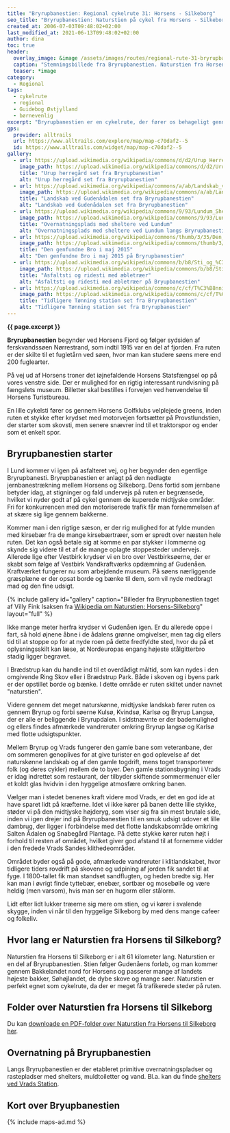 ```yaml
---
title: "Bryrupbanestien: Regional cykelrute 31: Horsens - Silkeborg"
seo_title: "Bryrupbanestien: Naturstien på cykel fra Horsens - Silkeborg"
created_at: 2006-07-03T09:48:02+02:00
last_modified_at: 2021-06-13T09:48:02+02:00
author: dina
toc: true
header:
  overlay_image: &image /assets/images/routes/regional-rute-31-bryrupbanestien.jpg
  caption: "Stemningsbillede fra Bryrupbanestien. Naturstien fra Horsens til Silkeborg"
  teaser: *image
category:
  - Regional
tags:
  - cykelrute
  - regional
  - Guidebog Østjylland
  - børnevenlig
excerpt: "Bryrupbanestien er en cykelrute, der fører os behageligt gennem det midtjyske landskab. Ruten kaldes også Naturstien fra Horsens til Silkeborg. Ruten følger en nedlagt jernbane og er anlagt for cyklister og vandrere. Derfor møder man et minimalt antal bilister og kan nyde de stille omgivelser i fred og ro fra de større vejes larm."
gps:
  provider: alltrails
  url: https://www.alltrails.com/explore/map/map-c70daf2--5
  id: https://www.alltrails.com/widget/map/map-c70daf2--5
gallery:
  - url: https://upload.wikimedia.org/wikipedia/commons/d/d2/Urup_Herreg%C3%A5rd.jpg
    image_path: https://upload.wikimedia.org/wikipedia/commons/d/d2/Urup_Herreg%C3%A5rd.jpg
    title: "Urup herregård set fra Bryrupbanestien"
    alt: "Urup herregård set fra Bryrupbanestien"
  - url: https://upload.wikimedia.org/wikipedia/commons/a/ab/Landskab_ved_Guden%C3%A5sdalen.jpg
    image_path: https://upload.wikimedia.org/wikipedia/commons/a/ab/Landskab_ved_Guden%C3%A5sdalen.jpg
    title: "Landskab ved Gudenådalen set fra Bryrupbanestien"
    alt: "Landskab ved Gudenådalen set fra Bryrupbanestien"
  - url: https://upload.wikimedia.org/wikipedia/commons/9/93/Lundum_Shelterplads.jpg
    image_path: https://upload.wikimedia.org/wikipedia/commons/9/93/Lundum_Shelterplads.jpg
    title: "Overnatningsplads med sheltere ved Lundum"
    alt: "Overnatningsplads med sheltere ved Lundum langs Bryrupbanestien"
  - url: https://upload.wikimedia.org/wikipedia/commons/thumb/3/35/Den_genfundne_jernbanebro_3.jpg/1280px-Den_genfundne_jernbanebro_3.jpg
    image_path: https://upload.wikimedia.org/wikipedia/commons/thumb/3/35/Den_genfundne_jernbanebro_3.jpg/1280px-Den_genfundne_jernbanebro_3.jpg
    title: "Den genfundne Bro i maj 2015"
    alt: "Den genfundne Bro i maj 2015 på Bryrupbanestien"
  - url: https://upload.wikimedia.org/wikipedia/commons/b/b8/Sti_og_%C3%A6bler.jpg
    image_path: https://upload.wikimedia.org/wikipedia/commons/b/b8/Sti_og_%C3%A6bler.jpg
    title: "Asfaltsti og ridesti med æbletræer"
    alt: "Asfaltsti og ridesti med æbletræer på Bryupbanestien"
  - url: https://upload.wikimedia.org/wikipedia/commons/c/cf/T%C3%B8nning_station.jpg
    image_path: https://upload.wikimedia.org/wikipedia/commons/c/cf/T%C3%B8nning_station.jpg
    title: "Tidligere Tønning station set fra Bryrupbanestien"
    alt: "Tidligere Tønning station set fra Bryrupbanestien"
---
```


**{{ page.excerpt }}**

**Bryrupbanestien** begynder ved Horsens Fjord og følger sydsiden af ferskvandssøen Nørrestrand, som indtil 1915 var en del af fjorden. Fra ruten er der skilte til et fugletårn ved søen, hvor man kan studere søens mere end 200 fuglearter.

På vej ud af Horsens troner det iøjnefaldende Horsens Statsfængsel op på vores venstre side. Der er mulighed for en rigtig interessant rundvisning på fængslets museum. Billetter skal bestilles i forvejen ved henvendelse til Horsens Turistbureau.

En lille cykelsti fører os gennem Horsens Golfklubs velplejede greens, inden ruten et stykke efter krydset med motorvejen fortsætter på Provstlundstien, der starter som skovsti, men senere snævrer ind til et traktorspor og ender som et enkelt spor.

## Bryrupbanestien starter

I Lund kommer vi igen på asfalteret vej, og her begynder den egentlige Bryrupbanesti. Bryrupbanestien er anlagt på den nedlagte jernbanestrækning mellem Horsens og Silkeborg. Dens fortid som jernbane betyder idag, at stigninger og fald undervejs på ruten er begrænsede, hvilket vi nyder godt af på cykel gennem de kuperede midtjyske områder. Fri for konkurrencen med den motoriserede trafik får man fornemmelsen af at skære sig lige gennem bakkerne.

Kommer man i den rigtige sæson, er der rig mulighed for at fylde munden med kirsebær fra de mange kirsebærtræer, som er spredt over næsten hele ruten. Det kan også betale sig at komme en par stykker i lommerne og skynde sig videre til et af de mange oplagte stoppesteder undervejs. Allerede lige efter Vestbirk krydser vi en bro over Vestbirksøerne, der er skabt som følge af Vestbirk Vandkraftværks opdæmning af Gudenåen. Kraftværket fungerer nu som arbejdende museum. På søens nærliggende græsplæne er der opsat borde og bænke til dem, som vil nyde medbragt mad og den fine udsigt.

{% include gallery id="gallery" caption="Billeder fra Bryrupbanestien taget af Villy Fink Isaksen fra [Wikipedia om Naturstien: Horsens-Silkeborg](https://da.wikipedia.org/wiki/Naturstien_Horsens-Silkeborg)" layout="full" %}

Ikke mange meter herfra krydser vi Gudenåen igen. Er du allerede oppe i fart, så hold øjnene åbne i de ådalens grønne omgivelser, men tag dig ellers tid til at stoppe op for at nyde roen på dette fredfyldte sted, hvor du på et oplysningsskilt kan læse, at Nordeuropas engang højeste stålgitterbro stadig ligger begravet.

I Brædstrup kan du handle ind til et overdådigt måltid, som kan nydes i den omgivende Ring Skov eller i Brædstrup Park. Både i skoven og i byens park er der opstillet borde og bænke. I dette område er ruten skiltet under navnet "naturstien".

Videre gennem det meget naturskønne, midtjyske landskab fører ruten os gennem Bryrup og forbi søerne Kulsø, Kvindsø, Karlsø og Bryrup Langsø, der er alle er beliggende i Bryrupdalen. I sidstnævnte er der bademulighed og ellers findes afmærkede vandreruter omkring Bryrup langsø og Karlsø med flotte udsigtspunkter.

Mellem Bryrup og Vrads fungerer den gamle bane som veteranbane, der om sommeren genoplives for at give turister en god oplevelse af det naturskønne landskab og af den gamle togdrift, mens toget transporterer folk (og deres cykler) mellem de to byer. Den gamle stationsbygning i Vrads er idag indrettet som restaurant, der tilbyder skiftende sommermenuer eller et koldt glas hvidvin i den hyggelige atmosfære omkring banen.

Vælger man i stedet benenes kraft videre mod Vrads, er det en god ide at have sparet lidt på kræfterne. Idet vi ikke kører på banen dette lille stykke, støder vi på den midtjyske højderyg, som viser sig fra sin mest brutale side, inden vi igen drejer ind på Bryrupbanestien til en smuk udsigt udover et lille dambrug, der ligger i forbindelse med det flotte landskabsområde omkring Salten Ådalen og Snabegård Plantage. På dette stykke kører ruten højt i forhold til resten af området, hvilket giver god afstand til at fornemme vidder i den fredede Vrads Sandes klithedeområder.

Området byder også på gode, afmærkede vandreruter i klitlandskabet, hvor tidligere tiders rovdrift på skovene og udpining af jorden fik sandet til at fyge. l 1800-tallet fik man standset sandflugten, og heden bredte sig. Her kan man i øvrigt finde tyttebær, enebær, sortbær og mosebølle og være heldig (men varsom), hvis man ser en hugorm eller stålorm.

Lidt efter lidt lukker træerne sig mere om stien, og vi kører i svalende skygge, inden vi når til den hyggelige Silkeborg by med dens mange cafeer og folkeliv.

## Hvor lang er Naturstien fra Horsens til Silkeborg?

Naturstien fra Horsens til Silkeborg er i alt 61 kilometer lang. Naturstien er en del af Bryrupbanestien. Stien følger Gudenåens forløb, og man kommer gennem Bakkelandet nord for Horsens og passerer mange af landets højeste bakker, Søhøjlandet, de dybe skove og mange søer. Naturstien er perfekt egnet som cykelrute, da der er meget få trafikerede steder på ruten.

## Folder over Naturstien fra Horsens til Silkeborg

Du kan [downloade en PDF-folder over Naturstien fra Horsens til Silkeborg her](https://naturstyrelsen.dk/media/nst/67357/26_Horsens-Silkeborg_A3.pdf).

## Overnatning på Bryrupbanestien

Langs Bryrupbanestien er der etableret primitive overnatningspladser og rastepladser med shelters, muldtoiletter og vand. Bl.a. kan du finde [shelters ved Vrads Station](https://www.visitsilkeborg.dk/silkeborg/udforsk/shelters-v-bryrupbanestien-vrads-station-gdk922843).

## Kort over Bryupbanestien

{% include maps-ad.md %}
